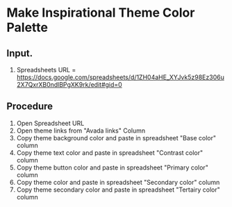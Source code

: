 # Make Inspirational Theme Color Palette

## Input.

1. Spreadsheets URL = https://docs.google.com/spreadsheets/d/1ZH04aHE_XYJvk5z98Ez306u2X7QxrXB0ndlBPgXK9rk/edit#gid=0

## Procedure

1. Open Spreadsheet URL 
2. Open theme links from "Avada links" Column
3. Copy theme background color and paste in spreadsheet "Base color" column
4. Copy theme text color and paste in spreadsheet "Contrast color" column
5. Copy theme button color and paste in spreadsheet "Primary color" column
6. Copy theme color and paste in spreadsheet "Secondary color" column
7. Copy theme secondary color and paste in spreadsheet "Tertairy color" column
